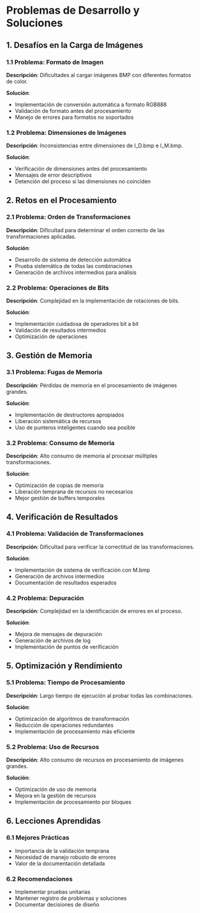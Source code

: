 # Problemas de Desarrollo y Soluciones

## 1. Desafíos en la Carga de Imágenes

### 1.1 Problema: Formato de Imagen
**Descripción**: Dificultades al cargar imágenes BMP con diferentes formatos de color.

**Solución**:
- Implementación de conversión automática a formato RGB888
- Validación de formato antes del procesamiento
- Manejo de errores para formatos no soportados

### 1.2 Problema: Dimensiones de Imágenes
**Descripción**: Inconsistencias entre dimensiones de I_D.bmp e I_M.bmp.

**Solución**:
- Verificación de dimensiones antes del procesamiento
- Mensajes de error descriptivos
- Detención del proceso si las dimensiones no coinciden

## 2. Retos en el Procesamiento

### 2.1 Problema: Orden de Transformaciones
**Descripción**: Dificultad para determinar el orden correcto de las transformaciones aplicadas.

**Solución**:
- Desarrollo de sistema de detección automática
- Prueba sistemática de todas las combinaciones
- Generación de archivos intermedios para análisis

### 2.2 Problema: Operaciones de Bits
**Descripción**: Complejidad en la implementación de rotaciones de bits.

**Solución**:
- Implementación cuidadosa de operadores bit a bit
- Validación de resultados intermedios
- Optimización de operaciones

## 3. Gestión de Memoria

### 3.1 Problema: Fugas de Memoria
**Descripción**: Pérdidas de memoria en el procesamiento de imágenes grandes.

**Solución**:
- Implementación de destructores apropiados
- Liberación sistemática de recursos
- Uso de punteros inteligentes cuando sea posible

### 3.2 Problema: Consumo de Memoria
**Descripción**: Alto consumo de memoria al procesar múltiples transformaciones.

**Solución**:
- Optimización de copias de memoria
- Liberación temprana de recursos no necesarios
- Mejor gestión de buffers temporales

## 4. Verificación de Resultados

### 4.1 Problema: Validación de Transformaciones
**Descripción**: Dificultad para verificar la correctitud de las transformaciones.

**Solución**:
- Implementación de sistema de verificación con M.bmp
- Generación de archivos intermedios
- Documentación de resultados esperados

### 4.2 Problema: Depuración
**Descripción**: Complejidad en la identificación de errores en el proceso.

**Solución**:
- Mejora de mensajes de depuración
- Generación de archivos de log
- Implementación de puntos de verificación

## 5. Optimización y Rendimiento

### 5.1 Problema: Tiempo de Procesamiento
**Descripción**: Largo tiempo de ejecución al probar todas las combinaciones.

**Solución**:
- Optimización de algoritmos de transformación
- Reducción de operaciones redundantes
- Implementación de procesamiento más eficiente

### 5.2 Problema: Uso de Recursos
**Descripción**: Alto consumo de recursos en procesamiento de imágenes grandes.

**Solución**:
- Optimización de uso de memoria
- Mejora en la gestión de recursos
- Implementación de procesamiento por bloques

## 6. Lecciones Aprendidas

### 6.1 Mejores Prácticas
- Importancia de la validación temprana
- Necesidad de manejo robusto de errores
- Valor de la documentación detallada

### 6.2 Recomendaciones
- Implementar pruebas unitarias
- Mantener registro de problemas y soluciones
- Documentar decisiones de diseño